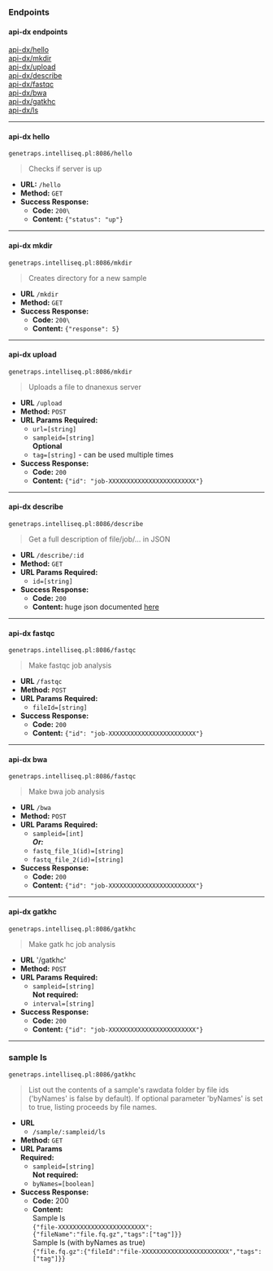 ### Endpoints
#### api-dx endpoints
[api-dx/hello](#api-dx-hello)  
[api-dx/mkdir](#api-dx-mkdir)  
[api-dx/upload](#api-dx-upload)  
[api-dx/describe](#api-dx-describe)  
[api-dx/fastqc](#api-dx-fastqc)  
[api-dx/bwa](#api-dx-bwa)  
[api-dx/gatkhc](#api-dx-gatkhc)  
[api-dx/ls](#api-dx-ls)  

----
#### api-dx hello
```
genetraps.intelliseq.pl:8086/hello
```
> Checks if server is up
* **URL:** `/hello`
* **Method:** `GET`
* **Success Response:**
  * **Code:** `200\`
  * **Content:** `{"status": "up"}`

----
#### api-dx mkdir
```
genetraps.intelliseq.pl:8086/mkdir
```
> Creates directory for a new sample
* **URL** `/mkdir`
* **Method:** `GET`
* **Success Response:**
  * **Code:** `200\`
  * **Content:** `{"response": 5}`

----
#### api-dx upload
```
genetraps.intelliseq.pl:8086/mkdir
```
> Uploads a file to dnanexus server
* **URL** `/upload`
* **Method:** `POST`
*  **URL Params**
   **Required:**  
   * `url=[string]`  
   * `sampleid=[string]`  
   **Optional**  
   * `tag=[string]` - can be used multiple times
* **Success Response:**
  * **Code:** `200`  
  * **Content:** `{"id": "job-XXXXXXXXXXXXXXXXXXXXXXXX"}`

----
#### api-dx describe
```
genetraps.intelliseq.pl:8086/describe
```
> Get a full description of file/job/... in JSON
* **URL** `/describe/:id`
* **Method:** `GET`
*  **URL Params**
   **Required:**
   * `id=[string]`
* **Success Response:**
  * **Code:** `200`
  * **Content:** huge json documented [here](https://wiki.dnanexus.com/API-Specification-v1.0.0/Applets-and-Entry-Points#API-method%3A-%2Fjob-xxxx%2Fdescribe)

----
#### api-dx fastqc
```
genetraps.intelliseq.pl:8086/fastqc
```
> Make fastqc job analysis
* **URL** `/fastqc`
* **Method:** `POST`
*  **URL Params**
   **Required:**
   * `fileId=[string]`
* **Success Response:**
  * **Code:** `200`
  * **Content:** `{"id": "job-XXXXXXXXXXXXXXXXXXXXXXXX"}`

----
#### api-dx bwa
```
genetraps.intelliseq.pl:8086/fastqc
```
> Make bwa job analysis
* **URL** `/bwa`
* **Method:** `POST`
*  **URL Params**
   **Required:**
   * `sampleid=[int]`  
   ***Or:***
   * `fastq_file_1(id)=[string]`
   * `fastq_file_2(id)=[string]`
* **Success Response:**
  * **Code:** `200`
  * **Content:** `{"id": "job-XXXXXXXXXXXXXXXXXXXXXXXX"}`

----
#### api-dx gatkhc
```
genetraps.intelliseq.pl:8086/gatkhc
```
>  Make gatk hc job analysis
* **URL** '/gatkhc'
* **Method:** `POST`
*  **URL Params**
   **Required:**
   * `sampleid=[string]`  
   **Not required:**
   * `interval=[string]`
* **Success Response:**
  * **Code:** `200`
  * **Content:** `{"id": "job-XXXXXXXXXXXXXXXXXXXXXXXX"}`

----
### sample ls
```
genetraps.intelliseq.pl:8086/gatkhc
```
> List out the contents of a sample's rawdata folder by file ids ('byNames' is false by default). If optional parameter 'byNames' is set to true, listing proceeds by file names.  
* **URL**  
  * `/sample/:sampleid/ls`  
* **Method:** `GET`  
*  **URL Params**  
   **Required:**  
   * `sampleid=[string]`  
   **Not required:**  
   * `byNames=[boolean]`  
* **Success Response:**  
  * **Code:** 200  
  * **Content:**    
Sample ls  
`{"file-XXXXXXXXXXXXXXXXXXXXXXXX":{"fileName":"file.fq.gz","tags":["tag"]}}`  
Sample ls (with byNames as true)  
`{"file.fq.gz":{"fileId":"file-XXXXXXXXXXXXXXXXXXXXXXXX","tags":["tag"]}}`

